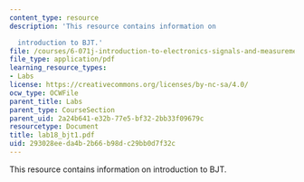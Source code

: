 ```yaml
---
content_type: resource
description: 'This resource contains information on

  introduction to BJT.'
file: /courses/6-071j-introduction-to-electronics-signals-and-measurement-spring-2006/293028eeda4b2b66b98dc29bb0d7f32c_lab18_bjt1.pdf
file_type: application/pdf
learning_resource_types:
- Labs
license: https://creativecommons.org/licenses/by-nc-sa/4.0/
ocw_type: OCWFile
parent_title: Labs
parent_type: CourseSection
parent_uid: 2a24b641-e32b-77e5-bf32-2bb33f09679c
resourcetype: Document
title: lab18_bjt1.pdf
uid: 293028ee-da4b-2b66-b98d-c29bb0d7f32c
---
```

This resource contains information on
introduction to BJT.